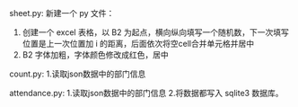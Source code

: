 sheet.py:
新建一个 py 文件：
1. 创建一个 excel 表格，以 B2 为起点，横向纵向填写一个随机数，下一次填写位置是上一次位置加 i 的距离，后面依次将空cell合并单元格并居中
2. B2 字体加粗，字体颜色修改成红色，居中

count.py:
1.读取json数据中的部门信息 

attendance.py: 
1.读取json数据中的部门信息 
2.将数据都写入 sqlite3 数据库。